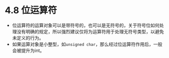 # 4.8 位运算符

- 位运算符的运算对象可以是带符号的，也可以是无符号的，关于符号位如何处理没有明确的规定，所以强烈建议仅将为运算符用于处理无符号类型，以避免未定义的行为。
- 如果运算对象是小整型，如`unsigned char`，那么经过位运算符作用后，一般会被提升为int。